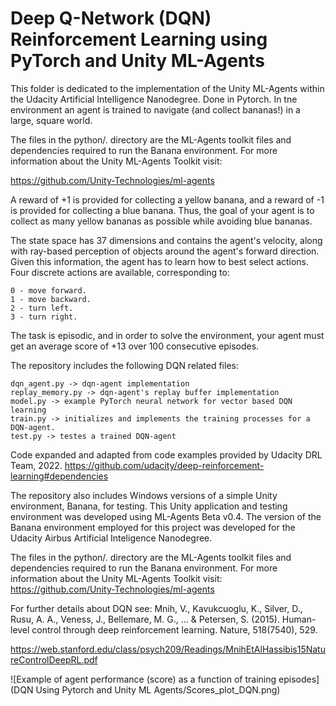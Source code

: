 # Deep Q-Network (DQN) Reinforcement Learning using PyTorch and Unity ML-Agents

This folder is dedicated to the implementation of the Unity ML-Agents within the Udacity Artificial Intelligence Nanodegree. Done in Pytorch.
In tne environment an agent is trained to navigate (and collect bananas!) in a large, square world. 

The files in the python/. directory are the ML-Agents toolkit files and dependencies required to run the Banana environment. For more information about the Unity ML-Agents Toolkit visit: 

https://github.com/Unity-Technologies/ml-agents

A reward of +1 is provided for collecting a yellow banana, and a reward of -1 is provided for collecting a blue banana. Thus, the goal of your agent is to collect as many yellow bananas as possible while avoiding blue bananas.

The state space has 37 dimensions and contains the agent's velocity, along with ray-based perception of objects around the agent's forward direction. Given this information, the agent has to learn how to best select actions. Four discrete actions are available, corresponding to:

    0 - move forward.
    1 - move backward.
    2 - turn left.
    3 - turn right.

The task is episodic, and in order to solve the environment, your agent must get an average score of +13 over 100 consecutive episodes.


The repository includes the following DQN related files:

    dqn_agent.py -> dqn-agent implementation
    replay_memory.py -> dqn-agent's replay buffer implementation
    model.py -> example PyTorch neural network for vector based DQN learning
    train.py -> initializes and implements the training processes for a DQN-agent.
    test.py -> testes a trained DQN-agent

Code expanded and adapted from code examples provided by Udacity DRL Team, 2022.
https://github.com/udacity/deep-reinforcement-learning#dependencies

The repository also includes Windows versions of a simple Unity environment, Banana, for testing. This Unity application and testing environment was developed using ML-Agents Beta v0.4. The version of the Banana environment employed for this project was developed for the Udacity Airbus Artificial Inteligence Nanodegree.

The files in the python/. directory are the ML-Agents toolkit files and dependencies required to run the Banana environment. For more information about the Unity ML-Agents Toolkit visit: https://github.com/Unity-Technologies/ml-agents

For further details about DQN see: Mnih, V., Kavukcuoglu, K., Silver, D., Rusu, A. A., Veness, J., Bellemare, M. G., ... & Petersen, S. (2015). Human-level control through deep reinforcement learning. Nature, 518(7540), 529.

https://web.stanford.edu/class/psych209/Readings/MnihEtAlHassibis15NatureControlDeepRL.pdf

 ![Example of agent performance (score) as a function of training episodes]
 (DQN Using Pytorch and Unity ML Agents/Scores_plot_DQN.png)

